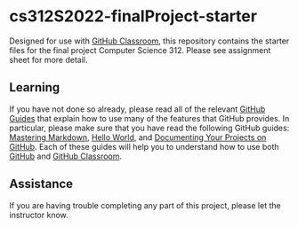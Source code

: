 
# cs312S2022-finalProject-starter

Designed for use with [GitHub Classroom](https://classroom.github.com/), this repository contains the starter files for the final project Computer Science 312. Please see assignment sheet for more detail.

## Learning

If you have not done so already, please read all of the relevant [GitHub Guides](https://guides.github.com/) that explain how to use many of the features that GitHub provides. In particular, please make sure that you have read the following GitHub guides: [Mastering Markdown](https://guides.github.com/features/mastering-markdown/), [Hello World](https://guides.github.com/activities/hello-world/), and [Documenting Your Projects on GitHub](https://guides.github.com/features/wikis/). Each of these guides will help you to understand how to use both [GitHub](http://github.com) and [GitHub Classroom](https://classroom.github.com/).



## Assistance

If you are having trouble completing any part of this project, please let the instructor know.

